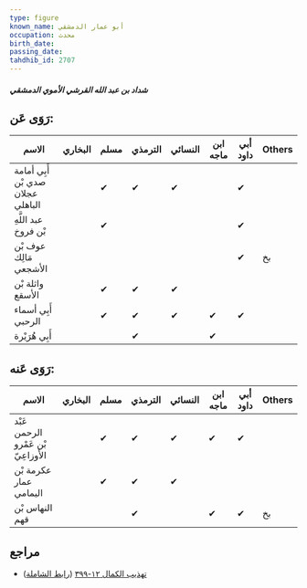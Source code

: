 ```yaml
---
type: figure
known_name: أبو عمار الدمشقي
occupation: محدث
birth_date:
passing_date:
tahdhib_id: 2707
---
```

##### شداد بن عبد الله القرشي الأموي الدمشقي

## رَوَى عَن:
| الاسم                             | البخاري | مسلم | الترمذي | النسائي | ابن ماجه | أبي داود | Others |
| --------------------------------- | ------- | ---- | ------- | ------- | -------- | -------- | ------ |
| أَبِي أمامة صدي بْن عجلان الباهلي |         | ✔    | ✔       | ✔       |          | ✔        |        |
| عبد اللَّهِ بْن فروخ              |         | ✔    |         |         |          | ✔        |        |
| عوف بْن مَالِك الأشجعي            |         |      |         |         |          | ✔        | بخ     |
| واثلة بْن الأسقع                  |         | ✔    | ✔       | ✔       |          |          |        |
| أَبِي أسماء الرحبي                |         | ✔    | ✔       | ✔       | ✔        | ✔        |        |
| أَبِي هُرَيْرة                    |         |      | ✔       |         | ✔        |          |        |
## رَوَى عَنه:
| الاسم                               | البخاري | مسلم | الترمذي | النسائي | ابن ماجه | أبي داود | Others |
| ----------------------------------- | ------- | ---- | ------- | ------- | -------- | -------- | ------ |
| عَبْد الرحمن بْن عَمْرو الأَوزاعِيّ |         | ✔    | ✔       | ✔       | ✔        | ✔        |        |
| عكرمة بْن عمار اليمامي              |         | ✔    | ✔       | ✔       |          |          |        |
| النهاس بْن قهم                      |         |      | ✔       |         | ✔        | ✔        | بخ     |
## مراجع
- [تهذيب الكمال ١٢-٣٩٩](obsidian://open?vault=Tahdhib-al-Kamal&file=Figures/٢٧٠٧-شداد%20بن%20عبد%20الله%20القرشي%20الأموي%20الدمشقي) ([رابط الشاملة](https://shamela.ws/book/3722/6172))
